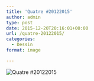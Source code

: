 ```yaml
---
title: 'Quatre #20122015'
author: admin
type: post
date: 2015-12-20T20:16:01+00:00
url: /quatre-20122015/
categories:
  - Dessin
format: image

---
```

![Quatre #20122015](./img_0283.jpg)